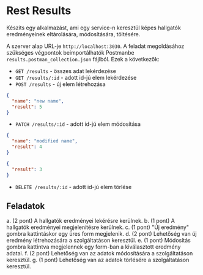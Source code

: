 # Rest Results

Készíts egy alkalmazást, ami egy service-n keresztül képes hallgatók eredményeinek eltárolására, módosítására, töltésére.

A szerver alap URL-je `http://localhost:3030`. A feladat megoldásához szükséges végpontok beimportálhatók Postmanbe `results.postman_collection.json` fájlból. Ezek a következők:

- `GET /results` - összes adat lekérdezése
- `GET /results/:id` - adott id-jú elem lekérdezése
- `POST /results` - új elem létrehozása

```json
{
  "name": "new name",
  "result": 5
}
```

- `PATCH /results/:id` - adott id-jú elem módosítása

```json
{
  "name": "modified name",
  "result": 4
}

{
  "result": 3
}
```

- `DELETE /results/:id` - adott id-jú elem törlése

## Feladatok

a. (2 pont) A hallgatók eredményei lekérésre kerülnek.
b. (1 pont) A hallgatók eredményei megjelenítésre kerülnek.
c. (1 pont) "Új eredmény" gombra kattintáskor egy üres form megjelenik.
d. (2 pont) Lehetőség van új eredmény létrehozására a szolgáltatáson keresztül.
e. (1 pont) Módosítás gombra kattintva megjelennek egy form-ban a kiválasztott eredmény adatai.
f. (2 pont) Lehetőség van az adatok módosítására a szolgáltatáson keresztül.
g. (1 pont) Lehetőség van az adatok törlésére a szolgáltatáson keresztül.
